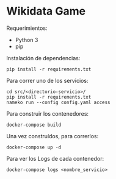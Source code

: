 # Wikidata Game

Requerimientos:

* Python 3
* pip

Instalación de dependencias:

``
pip install -r requirements.txt
``

Para correr uno de los servicios:

```
cd src/<directorio-servicio>/
pip install -r requirements.txt
nameko run --config config.yaml access
```
Para construir los contenedores:
```
docker-compose build
```
Una vez construídos, para correrlos:
```
docker-compose up -d
```
Para ver los Logs de cada contenedor:
```
docker-compose logs <nombre_servicio>
```

